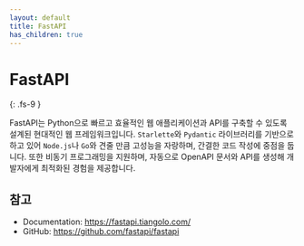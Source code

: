 ```yaml
---
layout: default
title: FastAPI
has_children: true 
---
```

# FastAPI
{: .fs-9 }

FastAPI는 Python으로 빠르고 효율적인 웹 애플리케이션과 API를 구축할 수 있도록 설계된 현대적인 웹 프레임워크입니다. `Starlette`와 `Pydantic` 라이브러리를 기반으로 하고 있어 `Node.js`나 `Go`와 견줄 만큼 고성능을 자랑하며, 간결한 코드 작성에 중점을 둡니다. 또한 비동기 프로그래밍을 지원하며, 자동으로 OpenAPI 문서와 API를 생성해 개발자에게 최적화된 경험을 제공합니다.


<!-- ## Python Type Hint
FastAPI는 Python의 타입 힌트를 적극 활용하여 입력 데이터의 유효성을 자동으로 검사하고, 직렬화와 역직렬화를 처리해 줍니다. 덕분에 코드가 더 간결하고 직관적이어서 생산성이 높아집니다.

## OpenAPI 문서 자동 생성 
API 엔드포인트를 정의하는 것만으로도 OpenAPI 표준에 맞는 문서를 자동으로 생성합니다. 이 문서는 API 설명과 공유가 용이해, 프런트엔드 개발자나 다른 팀원들과 협업 시 유용하게 사용할 수 있습니다.

## 비동기 처리 지원 
ASGI(Application Server Gateway Interface) 서버 기반으로 만들어진 FastAPI는 비동기 코드를 지원합니다. 이를 통해 여러 작업을 동시에 처리할 수 있어 성능이 크게 향상됩니다.

## 쉬운 운영 환경 구성
Gunicorn과 Uvicorn을 함께 사용하는 방식은 고성능과 안정성을 동시에 추구하는 애플리케이션 배포에 최적화되어 있습니다. 이는 대규모 웹 서비스의 병목 현상을 줄이고, 다양한 유형의 트래픽에 견딜 수 있는 배포 환경을 만들어 줍니다. -->

## 참고 
- Documentation: https://fastapi.tiangolo.com/
- GitHub: https://github.com/fastapi/fastapi